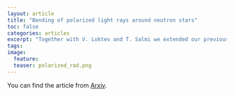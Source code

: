 ```yaml
---
layout: article
title: "Bending of polarized light rays around neutron stars"
toc: false
categories: articles
excerpt: "Together with V. Loktev and T. Salmi we extended our previous work on light bending around neutron stars to account for polarization of the light."
tags: 
image:
  feature: 
  teaser: polarized_rad.png
---
```



You can find the article from [Arxiv](https://arxiv.org/abs/2009.08852).


